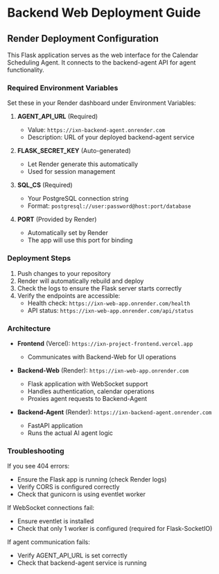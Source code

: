 # Backend Web Deployment Guide

## Render Deployment Configuration

This Flask application serves as the web interface for the Calendar Scheduling Agent. It connects to the backend-agent API for agent functionality.

### Required Environment Variables

Set these in your Render dashboard under Environment Variables:

1. **AGENT_API_URL** (Required)
   - Value: `https://ixn-backend-agent.onrender.com`
   - Description: URL of your deployed backend-agent service

2. **FLASK_SECRET_KEY** (Auto-generated)
   - Let Render generate this automatically
   - Used for session management

3. **SQL_CS** (Required)
   - Your PostgreSQL connection string
   - Format: `postgresql://user:password@host:port/database`

4. **PORT** (Provided by Render)
   - Automatically set by Render
   - The app will use this port for binding

### Deployment Steps

1. Push changes to your repository
2. Render will automatically rebuild and deploy
3. Check the logs to ensure the Flask server starts correctly
4. Verify the endpoints are accessible:
   - Health check: `https://ixn-web-app.onrender.com/health`
   - API status: `https://ixn-web-app.onrender.com/api/status`

### Architecture

- **Frontend** (Vercel): `https://ixn-project-frontend.vercel.app`
  - Communicates with Backend-Web for UI operations
  
- **Backend-Web** (Render): `https://ixn-web-app.onrender.com`
  - Flask application with WebSocket support
  - Handles authentication, calendar operations
  - Proxies agent requests to Backend-Agent
  
- **Backend-Agent** (Render): `https://ixn-backend-agent.onrender.com`
  - FastAPI application
  - Runs the actual AI agent logic

### Troubleshooting

If you see 404 errors:
- Ensure the Flask app is running (check Render logs)
- Verify CORS is configured correctly
- Check that gunicorn is using eventlet worker

If WebSocket connections fail:
- Ensure eventlet is installed
- Check that only 1 worker is configured (required for Flask-SocketIO)

If agent communication fails:
- Verify AGENT_API_URL is set correctly
- Check that backend-agent service is running